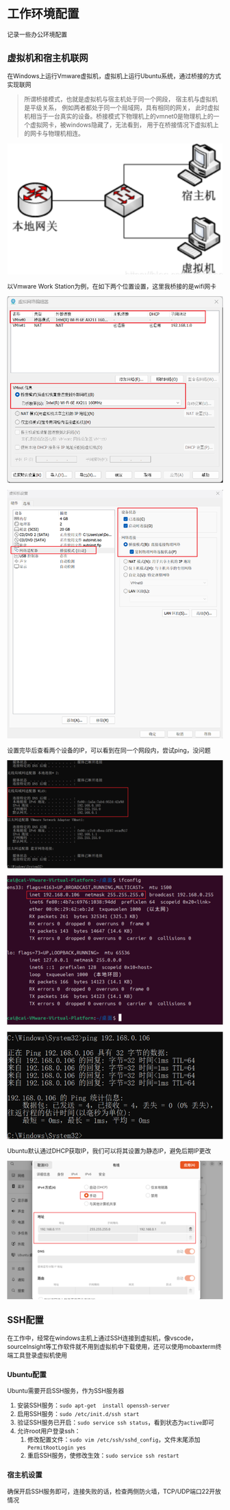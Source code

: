 # 工作环境配置

记录一些办公环境配置

## 虚拟机和宿主机联网

在Windows上运行Vmware虚拟机，虚拟机上运行Ubuntu系统，通过桥接的方式实现联网

> 所谓桥接模式，也就是虚拟机与宿主机处于同一个网段， 宿主机与虚拟机是平级关系， 例如两者都处于同一个局域网，具有相同的网关， 此时虚拟机相当于一台真实的设备。桥接模式下物理机上的vmnet0是物理机上的一个虚拟网卡，被windows隐藏了，无法看到， 用于在桥接情况下虚拟机上的网卡与物理机相连。

![bridge](https://github.com/caishanyu/notes/blob/main/images/bridgeNetwork.png)

以Vmware Work Station为例，在如下两个位置设置，这里我桥接的是wifi网卡

![1](https://github.com/caishanyu/notes/blob/main/images/virtualNetworkEditor.png)

![2](https://github.com/caishanyu/notes/blob/main/images/virtualMachineSetting.png)

设置完毕后查看两个设备的IP，可以看到在同一个网段内，尝试ping，没问题

![PCIP](https://github.com/caishanyu/notes/blob/main/images/pcIp.png)

![VMIP](https://github.com/caishanyu/notes/blob/main/images/ubuntuIp.png)

![ping](https://github.com/caishanyu/notes/blob/main/images/ping.png)

Ubuntu默认通过DHCP获取IP，我们可以将其设置为静态IP，避免后期IP更改

![staticIP](https://github.com/caishanyu/notes/blob/main/images/static.png)

## SSH配置

在工作中，经常在windows主机上通过SSH连接到虚拟机，像vscode，sourceInsight等工作软件就不用到虚拟机中下载使用，还可以使用mobaxterm终端工具登录虚拟机使用

### Ubuntu配置

Ubuntu需要开启SSH服务，作为SSH服务器

1. 安装SSH服务：`sudo apt-get  install openssh-server`
2. 启用SSH服务：`sudo /etc/init.d/ssh start`
3. 验证SSH服务已开启：`sudo service ssh status`，看到状态为`active`即可
4. 允许root用户登录ssh：
   1. 修改配置文件：`sudo vim /etc/ssh/sshd_config`，文件末尾添加`PermitRootLogin yes`
   2. 重启SSH服务，使修改生效：`sudo service ssh restart`

### 宿主机设置

确保开启SSH服务即可，连接失败的话，检查两侧防火墙，TCP/UDP端口22开放情况


